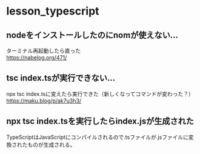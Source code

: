 # lesson_typescript

## nodeをインストールしたのにnomが使えない...
ターミナル再起動したら直った  
https://nabelog.org/471/


## tsc index.tsが実行できない...
npx tsc index.tsに変えたら実行できた（新しくなってコマンドが変わった？）  
https://maku.blog/p/ak7u3h3/


## npx tsc index.tsを実行したらindex.jsが生成された
TypeScriptはJavaScriptにコンパイルされるので.tsファイルが.jsファイルに変換されたものが生成される。
